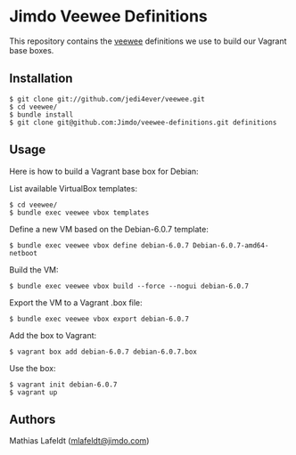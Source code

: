 Jimdo Veewee Definitions
========================

This repository contains the [veewee](https://github.com/jedi4ever/veewee/)
definitions we use to build our Vagrant base boxes.


Installation
------------

    $ git clone git://github.com/jedi4ever/veewee.git
    $ cd veewee/
    $ bundle install
    $ git clone git@github.com:Jimdo/veewee-definitions.git definitions


Usage
-----

Here is how to build a Vagrant base box for Debian:

List available VirtualBox templates:

    $ cd veewee/
    $ bundle exec veewee vbox templates

Define a new VM based on the Debian-6.0.7 template:

    $ bundle exec veewee vbox define debian-6.0.7 Debian-6.0.7-amd64-netboot

Build the VM:

    $ bundle exec veewee vbox build --force --nogui debian-6.0.7

Export the VM to a Vagrant .box file:

    $ bundle exec veewee vbox export debian-6.0.7

Add the box to Vagrant:

    $ vagrant box add debian-6.0.7 debian-6.0.7.box

Use the box:

    $ vagrant init debian-6.0.7
    $ vagrant up


Authors
-------

Mathias Lafeldt (<mlafeldt@jimdo.com>)
